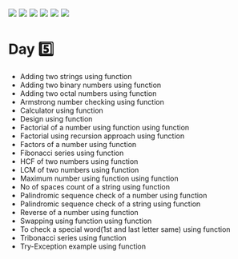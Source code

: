 ![](https://img.shields.io/badge/git-fff7f8?colorA=faf0f0&colorB=db4823&style=for-the-badge&logo=git)
![](https://img.shields.io/badge/github-fff7f8?colorA=080808&colorB=8a8a8a&style=for-the-badge&logo=github)
![](https://img.shields.io/badge/for-you-099450?colorA=b0c92e&colorB=487d3e&style=for-the-badge)
![](https://img.shields.io/badge/check_it-out-bee5ed?colorA=3fc5d1&colorB=469acf&style=for-the-badge)
![](https://img.shields.io/badge/visual_studio_code-1.47.3-181717?colorA=ae36d6&style=for-the-badge&logo=visual-studio-code)
![](https://img.shields.io/badge/python-used-bee5ed?colorA=37b6bd&colorB=3c9bb5&style=for-the-badge&logo=python)
---
# Day :five:
   * Adding two strings using function
   * Adding two binary numbers using function
   * Adding two octal numbers using function
   * Armstrong number checking using function
   * Calculator using function
   * Design using function
   * Factorial of a number using function using function
   * Factorial using recursion approach using function
   * Factors of a number using function
   * Fibonacci series using function
   * HCF of two numbers using function
   * LCM of two numbers using function
   * Maximum number using function using function
   * No of spaces count of a string using function
   * Palindromic sequence check of a number using function
   * Palindromic sequence check of a string using function
   * Reverse of a number using function
   * Swapping using function using function
   * To check a special word(1st and last letter same) using function
   * Tribonacci series using function
   * Try-Exception example using function
